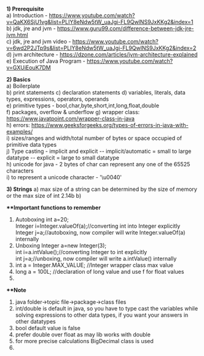 **1) Prerequisite**  
a) Introduction - https://www.youtube.com/watch?v=QaKX6SjU1vg&list=PLIY8eNdw5tW_uaJgi-FL9QwINS9JxKKg2&index=1  
b) jdk, jre and jvm - https://www.guru99.com/difference-between-jdk-jre-jvm.html  
c) jdk, jre and jvm video - https://www.youtube.com/watch?v=6wd2P2JTp9s&list=PLIY8eNdw5tW_uaJgi-FL9QwINS9JxKKg2&index=2  
d) jvm architecture - https://dzone.com/articles/jvm-architecture-explained  
e) Execution of Java Program - https://www.youtube.com/watch?v=GXUiEouK7DM  

**2) Basics**  
a) Boilerplate  
b) print statements
c) declaration statements 
d) variables, literals, data types, expressions, operators, operands  
e) primitive types - bool,char,byte,short,int,long,float,double  
f) packages, overflow & underflow 
g) wrapper class: https://www.javatpoint.com/wrapper-class-in-java  
h) errors: https://www.geeksforgeeks.org/types-of-errors-in-java-with-examples/  
i) sizes/ranges and width/total number of bytes or space occupied of primitive data types  
j) Type casting - implicit and explicit
-- implicit/automatic = small to large datatype
-- explicit = large to small datatype  
h) unicode for java - 2 bytes of char can represent any one of the 65525 characters   
i) to represent a unicode character - '\u0040'

**3) Strings**
a) max size of a string can be determined by the size of memory or the max size of int 2.14b
b) 


**\*\*Important functions to remember**  
1) Autoboxing
int a=20;  
Integer i=Integer.valueOf(a);//converting int into Integer explicitly  
Integer j=a;//autoboxing, now compiler will write Integer.valueOf(a) internally
2) Unboxing
Integer a=new Integer(3);    
int i=a.intValue();//converting Integer to int explicitly  
int j=a;//unboxing, now compiler will write a.intValue() internally
3) int a = Integer.MAX_VALUE; //Integer wrapper class max value  
4) long a = 100L; //declaration of long value and use f for float values  
5)


**\*\*Note**  
1) java folder->topic file->package->class files
2) int/double is default in java, so you have to type cast the variables while solving expressions
to other data types, if you want your answers in other datatypes
3) bool default value is false  
4) prefer double over float as may lib works with double  
5) for more precise calculations BigDecimal class is used
6) 